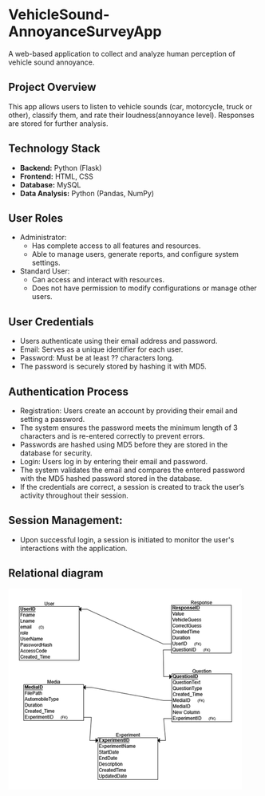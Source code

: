 
# VehicleSound-AnnoyanceSurveyApp

A web-based application to collect and analyze human perception of vehicle sound annoyance.

## Project Overview

This app allows users to listen to vehicle sounds (car, motorcycle, truck or other), classify them, and rate their loudness(annoyance level). Responses are stored for further analysis.

## Technology Stack

- **Backend:** Python (Flask)
- **Frontend:** HTML, CSS
- **Database:** MySQL
- **Data Analysis:** Python (Pandas, NumPy)

## User Roles
- Administrator: 
    - Has complete access to all features and resources.
    - Able to manage users, generate reports, and configure system settings.
- Standard User: 
    - Can access and interact with resources. 
    - Does not have permission to modify configurations or manage other users.

## User Credentials
- Users authenticate using their email address and password.
- Email: Serves as a unique identifier for each user.
- Password: Must be at least ?? characters long.
- The password is securely stored by hashing it with MD5.

## Authentication Process
- Registration: Users create an account by providing their email and setting a password.
- The system ensures the password meets the minimum length of 3 characters and is re-entered correctly to prevent errors.
- Passwords are hashed using MD5 before they are stored in the database for security.
- Login: Users log in by entering their email and password.
- The system validates the email and compares the entered password with the MD5 hashed password stored in the database.
- If the credentials are correct, a session is created to track the user’s activity throughout their session.
## Session Management:
- Upon successful login, a session is initiated to monitor the user's interactions with the application.

## Relational diagram
![alt text](images/relational_schema.png)